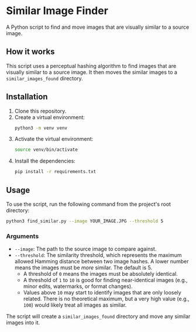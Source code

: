 # Similar Image Finder

A Python script to find and move images that are visually similar to a source image.

## How it works

This script uses a perceptual hashing algorithm to find images that are visually similar to a source image. It then moves the similar images to a `similar_images_found` directory.

## Installation

1.  Clone this repository.
2.  Create a virtual environment:
    ```bash
    python3 -m venv venv
    ```
3.  Activate the virtual environment:
    ```bash
    source venv/bin/activate
    ```
4.  Install the dependencies:
    ```bash
    pip install -r requirements.txt
    ```

## Usage

To use the script, run the following command from the project's root directory:

```bash
python3 find_similar.py --image YOUR_IMAGE.JPG --threshold 5
```

### Arguments

*   `--image`: The path to the source image to compare against.
*   `--threshold`: The similarity threshold, which represents the maximum allowed Hamming distance between two image hashes. A lower number means the images must be *more* similar. The default is 5.
    *   A threshold of `0` means the images must be absolutely identical.
    *   A threshold of `1` to `10` is good for finding near-identical images (e.g., minor edits, watermarks, or format changes).
    *   Values above `10` may start to identify images that are only loosely related. There is no theoretical maximum, but a very high value (e.g., `100`) would likely treat all images as similar.

The script will create a `similar_images_found` directory and move any similar images into it.
